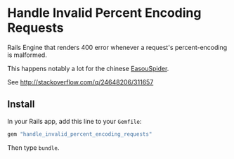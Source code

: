 Handle Invalid Percent Encoding Requests
=======================================

Rails Engine that renders 400 error whenever a request's
percent-encoding is malformed.

This happens notably a lot for the chinese [EasouSpider](http://www.easou.com/search/spider.html).

See http://stackoverflow.com/q/24648206/311657

Install
-------

In your Rails app, add this line to your `Gemfile`:

```rb
gem "handle_invalid_percent_encoding_requests"
```

Then type `bundle`.
